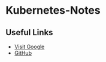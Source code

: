 # Kubernetes-Notes



## Useful Links

- [Visit Google]([https://www.google.com](https://youtu.be/cxCmUBMpuIk?feature=shared))
- [GitHub]([https://github.com](https://github.com/BABLU-KUMAR/Kubernetes-Notes/edit/main/README.md))
